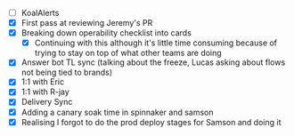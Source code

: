 * [ ] KoalAlerts
* [x] First pass at reviewing Jeremy's PR
* [x] Breaking down operability checklist into cards
  * [x] Continuing with this although it's little time consuming because of trying to stay on top of what other teams are doing
* [x] Answer bot TL sync (talking about the freeze, Lucas asking about flows not being tied to brands)
* [x] 1:1 with Eric
* [x] 1:1 with R-jay
* [x] Delivery Sync
* [x] Adding a canary soak time in spinnaker and samson
* [x] Realising I forgot to do the prod deploy stages for Samson and doing it
